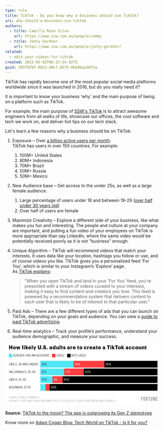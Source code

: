 ```yaml
---
type: rule
title: TikTok - Do you know why a business should use TikTok?
uri: why-should-a-business-use-tiktok
authors:
  - title: Camilla Rosa Silva
    url: https://www.ssw.com.au/people/cammy
  - title: Jonty Gardner
    url: https://www.ssw.com.au/people/jonty-gardner/    
related:
  - edit-your-videos-for-tiktok
created: 2022-05-02T06:17:54.927Z
guid: 395f9fbf-8822-49cf-8575-0644baa38f1a
---
```

TikTok has rapidly become one of the most popular social media platforms worldwide since it was launched in 2016, but do you really need it? 

It is important to know your business ‘why’ and the main purpose of being on a platform such as TikTok.

For example, the main purpose of [SSW's TikTok](https://www.tiktok.com/@ssw_tv) is to attract awesome engineers from all walks of life, showcase our offices, the cool software and tech we work on, and deliver hot tips on our tech stack.

<!--endintro-->

Let's learn a few reasons why a business should be on TikTok:

1. Exposure – Over [a billion active users per month](https://www.businessofapps.com/data/tik-tok-statistics/).\
   TikTok has users in over 150 countries. For example:

   1. 100M+ United States
   2. 80M+ Indonesia
   3. 70M+ Brazil
   4. 50M+ Russia
   5. 50M+ Mexico
2. New Audience base – Get access to the under 25s, as well as a large female audience.

   1. Large percentage of users under 18 and between 19-29 [(over half under 30 years old)](https://www.businessofapps.com/data/tik-tok-statistics/)
   2. Over half of users are female
3. Maximize Creativity – Explore a different side of your business, like what makes you fun and interesting. The people and culture at your company are important, and putting a fun video of your employees on TikTok is more appropriate than say LinkedIn, where the same video would be potentially received poorly as it is not "business" enough.
4. Unique Algorithm – TikTok will recommend videos that match your interests. It uses data like your location, hashtags you follow or use, and of course videos you like. TikTok gives you a personalized feed ‘For You’, which is similar to your Instagram’s ‘Explore’ page.\
   As [TikTok explains](https://newsroom.tiktok.com/en-us/how-tiktok-recommends-videos-for-you):

   > "When you open TikTok and land in your 'For You' feed, you're presented with a stream of videos curated to your interests, making it easy to find content and creators you love. This feed is powered by a recommendation system that delivers content to each user that is likely to be of interest to that particular user."
5. Paid Ads – There are a few different types of ads that you can launch on TikTok, depending on your goals and audience. You can view a [guide to paid TikTok advertizing](https://viscapmedia.com/articles/guide-to-paid-tiktok-advertising/).
6. Real-time analytics – Track your profile’s performance, understand your audience demographic, and measure your success.

  ![Figure: TikTok is popular among teenagers, according to Fortune 55% (28%+26%) are 24 and under](/rules/why-should-a-business-use-tiktok/fortune-magazine-survery-on-tiktok-users.png)

   **Source:** [TikTok to the moon? The app is outgrowing its Gen Z stereotype](https://fortune.com/2021/02/15/tiktok-gen-z-users-age-groups-survey/)

Know more on [Adam Cogan Blog: Tech World on TikTok - Is it for you?](https://adamcogan.com/2022/05/10/tech-world-on-tiktok-is-it-for-you/)

